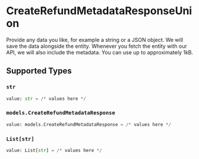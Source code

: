 # CreateRefundMetadataResponseUnion

Provide any data you like, for example a string or a JSON object. We will save the data alongside the entity. Whenever
you fetch the entity with our API, we will also include the metadata. You can use up to approximately 1kB.


## Supported Types

### `str`

```python
value: str = /* values here */
```

### `models.CreateRefundMetadataResponse`

```python
value: models.CreateRefundMetadataResponse = /* values here */
```

### `List[str]`

```python
value: List[str] = /* values here */
```

